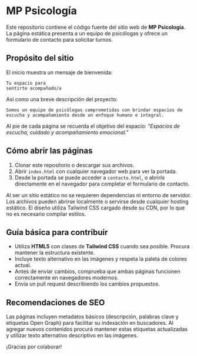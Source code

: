 # MP Psicología

Este repositorio contiene el código fuente del sitio web de **MP Psicología**. La página estática presenta a un equipo de psicólogas y ofrece un formulario de contacto para solicitar turnos.

## Propósito del sitio

El inicio muestra un mensaje de bienvenida:

```
Tu espacio para
sentirte acompañado/a
```

Así como una breve descripción del proyecto:

```
Somos un equipo de psicólogas comprometidas con brindar espacios de escucha y acompañamiento desde un enfoque humano e integral.
```

Al pie de cada página se recuerda el objetivo del espacio: *"Espacios de escucha, cuidado y acompañamiento emocional."*

## Cómo abrir las páginas

1. Clonar este repositorio o descargar sus archivos.
2. Abrir `index.html` con cualquier navegador web para ver la portada.
3. Desde la portada se puede acceder a `contacto.html`, o abrirlo directamente en el navegador para completar el formulario de contacto.

Al ser un sitio estático no se requieren dependencias ni entorno de servidor. Los archivos pueden abrirse localmente o servirse desde cualquier hosting estático. El diseño utiliza Tailwind CSS cargado desde su CDN, por lo que no es necesario compilar estilos.

## Guía básica para contribuir

- Utiliza **HTML5** con clases de **Tailwind CSS** cuando sea posible. Procura mantener la estructura existente.
- Incluye texto alternativo en las imágenes y respeta la paleta de colores actual.
- Antes de enviar cambios, comprueba que ambas páginas funcionen correctamente en navegadores modernos.
- Envía un pull request describiendo los cambios propuestos.

## Recomendaciones de SEO

Las páginas incluyen metadatos básicos (descripción, palabras clave y etiquetas
Open Graph) para facilitar su indexación en buscadores. Al agregar nuevos
contenidos procurá mantener estas etiquetas actualizadas y utilizar texto
alternativo descriptivo en las imágenes.

¡Gracias por colaborar!
